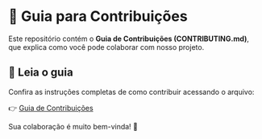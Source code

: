 # 📘 Guia para Contribuições

Este repositório contém o **Guia de Contribuições (CONTRIBUTING.md)**, que explica como você pode colaborar com nosso projeto.

## 📄 Leia o guia

Confira as instruções completas de como contribuir acessando o arquivo:

👉 [Guia de Contribuições](./CONTRIBUTING.md)

Sua colaboração é muito bem-vinda! 💙
